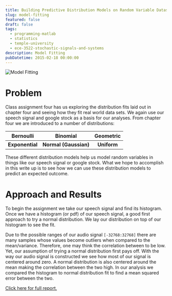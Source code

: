 ```yaml
---
title: Building Predictive Distribution Models on Random Variable Datasets
slug: model-fitting
featured: false
draft: false
tags:
  - programming-matlab
  - statistics
  - temple-university
  - ece-3522-stochastic-signals-and-systems
description: Model Fitting
pubDatetime: 2015-02-18 00:00:00
---
```


![Model Fitting](@assets/images/3522_stochastic_systems/model_fitting.png)

# Problem

Class assignment four has us exploring the distribution fits laid out in
chapter four and seeing how they fit real world data sets. We again use
our speech signal and google stock as a basis for our analyses. From
chapter four we are introduced to a number of distributions:

|  **Bernoulli**  |     **Binomial**      | **Geometric** |
| :-------------: | :-------------------: | :-----------: |
| **Exponential** | **Normal (Gaussian)** |  **Uniform**  |

These different distribution models help us model random variables in
things like our speech signal or google stock. What we hope to accomplish
in this write up is to see how we can use these distribution models to
predict an expected outcome.

# Approach and Results

To begin the assignment we take our speech signal and find its histogram.
Once we have a histogram (or pdf) of our speech signal, a good first
approach to try a normal distribution. We lay our distribution on top of
our histogram to see the fit.

Due to the possible ranges of our audio signal `[-32768:32768]` there are
many samples whose values become outliers when compared to the
mean/variance. Therefore, one may think the correlation between to be low.
Yet, our assumption of trying a normal distribution first pays off. With
the way our audio signal is constructed we see how most of our signal is
centered around zero. A normal distribution is also centered around the
mean making the correlation between the two high. In our analysis we
compared the histogram to normal distribution fit to find a mean squared
error between the two.

[Click here for full report.](/assets/files/20150218_trejo_devin_ca4.pdf)
